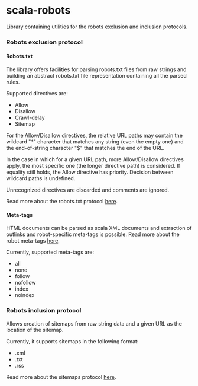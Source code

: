 # scala-robots

Library containing utilities for the robots exclusion and inclusion protocols.

### Robots exclusion protocol

#### Robots.txt

The library offers facilities for parsing robots.txt files from raw strings and
building an abstract robots.txt file representation containing all the parsed
rules.

Supported directives are:
- Allow
- Disallow
- Crawl-delay
- Sitemap

For the Allow/Disallow directives, the relative URL paths may contain the
wildcard "*" character that matches any string (even the empty one) and the
end-of-string character "$" that matches the end of the URL.

In the case in which for a given URL path, more Allow/Disallow directives apply,
the most specific one (the longer directive path) is considered. If equality
still holds, the Allow directive has priority. Decision between wildcard paths
is undefined.

Unrecognized directives are discarded and comments are ignored.

Read more about the robots.txt protocol [here](http://www.robotstxt.org/).

#### Meta-tags

HTML documents can be parsed as scala XML documents and extraction of outlinks
and robot-specific meta-tags is possible. Read more about the robot meta-tags
[here](http://www.robotstxt.org/meta.html).

Currently, supported meta-tags are:
- all
- none
- follow
- nofollow
- index
- noindex

### Robots inclusion protocol

Allows creation of sitemaps from raw string data and a given URL as the location
of the sitemap.

Currently, it supports sitemaps in the following format:
- .xml
- .txt
- .rss

Read more about the sitemaps protocol [here](http://www.sitemaps.org).